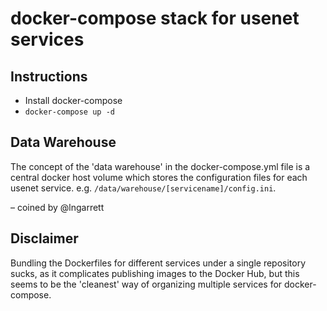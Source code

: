 # docker-compose stack for usenet services

## Instructions
- Install docker-compose
- ```docker-compose up -d```

## Data Warehouse
The concept of the 'data warehouse' in the docker-compose.yml file is a central docker host volume which stores the configuration files for each usenet service. e.g. ```/data/warehouse/[servicename]/config.ini```. 

– coined by @lngarrett

## Disclaimer
Bundling the Dockerfiles for different services under a single repository sucks, as it complicates publishing images to the Docker Hub, but this seems to be the 'cleanest' way of organizing multiple services for docker-compose.
